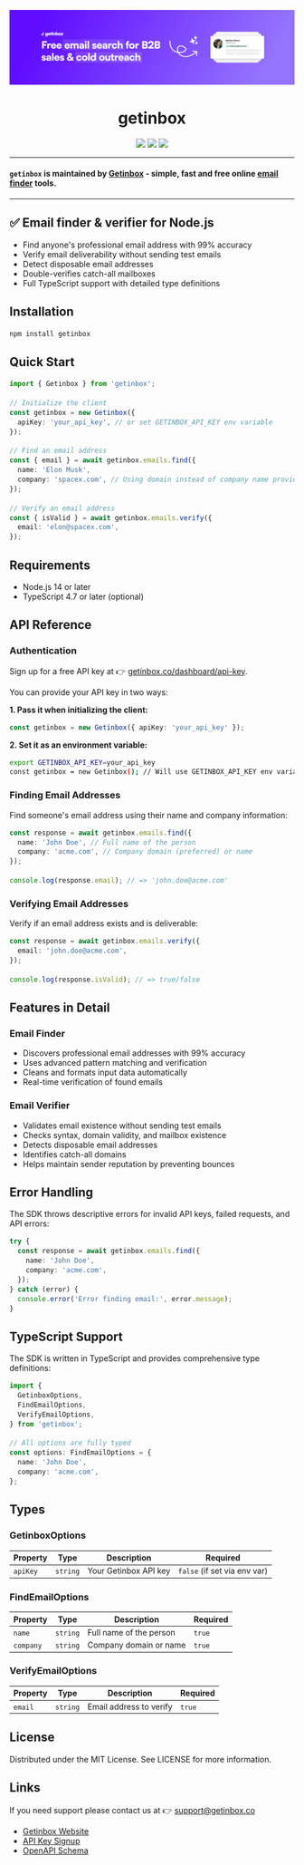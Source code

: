 [![getinbox-js](assets/getinbox-readme.png)](https://www.getinbox.co/)

<div align="center">
  <h1>getinbox</h1>
  <a href="https://www.npmjs.com/package/getinbox"><img src="https://img.shields.io/npm/v/getinbox.svg?style=flat&color=brightgreen" target="_blank" /></a>
  <a href="./LICENSE"><img src="https://img.shields.io/badge/license-MIT-black" /></a>
  <a href="https://www.getinbox.co/dashboard/api-key" target="_blank"><img src="https://img.shields.io/badge/api_key-free-600dff" /></a>
  <br />
  <hr />
</div>

#### `getinbox` is maintained by [Getinbox](https://www.getinbox.co/) - simple, fast and free online [email finder](https://www.getinbox.co/tools/email-finder) tools.

---

## ✅ **Email finder & verifier for Node.js**

- Find anyone's professional email address with 99% accuracy
- Verify email deliverability without sending test emails
- Detect disposable email addresses
- Double-verifies catch-all mailboxes
- Full TypeScript support with detailed type definitions

## Installation

```bash
npm install getinbox
```

## Quick Start

```typescript
import { Getinbox } from 'getinbox';

// Initialize the client
const getinbox = new Getinbox({
  apiKey: 'your_api_key', // or set GETINBOX_API_KEY env variable
});

// Find an email address
const { email } = await getinbox.emails.find({
  name: 'Elon Musk',
  company: 'spacex.com', // Using domain instead of company name provides better accuracy
});

// Verify an email address
const { isValid } = await getinbox.emails.verify({
  email: 'elon@spacex.com',
});
```

## Requirements

- Node.js 14 or later
- TypeScript 4.7 or later (optional)

## API Reference

### Authentication

Sign up for a free API key at 👉 [getinbox.co/dashboard/api-key](https://www.getinbox.co/dashboard/api-key).

You can provide your API key in two ways:

**1. Pass it when initializing the client:**

```typescript
const getinbox = new Getinbox({ apiKey: 'your_api_key' });
```

**2. Set it as an environment variable:**

```bash
export GETINBOX_API_KEY=your_api_key
const getinbox = new Getinbox(); // Will use GETINBOX_API_KEY env variable
```

### Finding Email Addresses

Find someone's email address using their name and company information:

```typescript
const response = await getinbox.emails.find({
  name: 'John Doe', // Full name of the person
  company: 'acme.com', // Company domain (preferred) or name
});

console.log(response.email); // => 'john.doe@acme.com'
```

### Verifying Email Addresses

Verify if an email address exists and is deliverable:

```typescript
const response = await getinbox.emails.verify({
  email: 'john.doe@acme.com',
});

console.log(response.isValid); // => true/false
```

## Features in Detail

### Email Finder

- Discovers professional email addresses with 99% accuracy
- Uses advanced pattern matching and verification
- Cleans and formats input data automatically
- Real-time verification of found emails

### Email Verifier

- Validates email existence without sending test emails
- Checks syntax, domain validity, and mailbox existence
- Detects disposable email addresses
- Identifies catch-all domains
- Helps maintain sender reputation by preventing bounces

## Error Handling

The SDK throws descriptive errors for invalid API keys, failed requests, and API errors:

```typescript
try {
  const response = await getinbox.emails.find({
    name: 'John Doe',
    company: 'acme.com',
  });
} catch (error) {
  console.error('Error finding email:', error.message);
}
```

## TypeScript Support

The SDK is written in TypeScript and provides comprehensive type definitions:

```typescript
import {
  GetinboxOptions,
  FindEmailOptions,
  VerifyEmailOptions,
} from 'getinbox';

// All options are fully typed
const options: FindEmailOptions = {
  name: 'John Doe',
  company: 'acme.com',
};
```

## Types

### GetinboxOptions

| Property | Type     | Description           | Required                     |
| -------- | -------- | --------------------- | ---------------------------- |
| `apiKey` | `string` | Your Getinbox API key | `false` (if set via env var) |

### FindEmailOptions

| Property  | Type     | Description             | Required |
| --------- | -------- | ----------------------- | -------- |
| `name`    | `string` | Full name of the person | `true`   |
| `company` | `string` | Company domain or name  | `true`   |

### VerifyEmailOptions

| Property | Type     | Description             | Required |
| -------- | -------- | ----------------------- | -------- |
| `email`  | `string` | Email address to verify | `true`   |

## License

Distributed under the MIT License. See LICENSE for more information.

## Links

If you need support please contact us at 👉 [support@getinbox.co](mailto:support@getinbox.co)

- [Getinbox Website](https://www.getinbox.co/)
- [API Key Signup](https://www.getinbox.co/dashboard/api-key)
- [OpenAPI Schema](https://www.getinbox.co/api/openapi.json)
